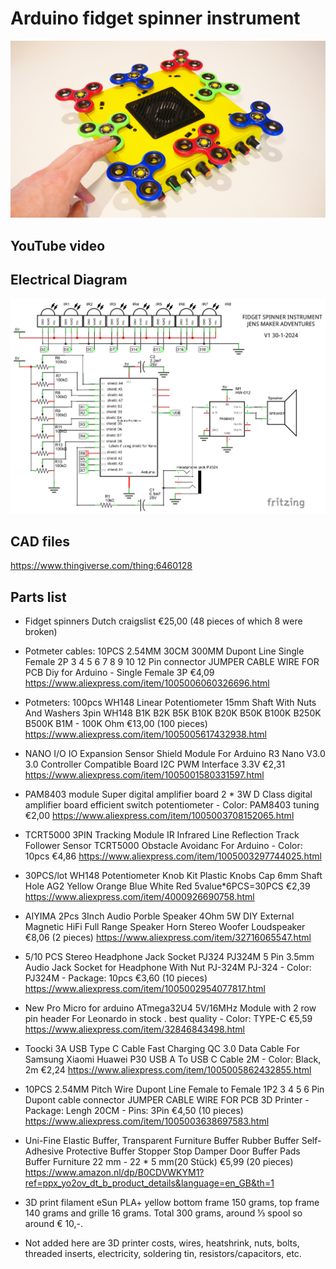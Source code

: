 # Arduino fidget spinner instrument

![Fidget spinner instrument](/Thumbnail_V1.png)
## YouTube video

## Electrical Diagram
![Electrical diagram](/FidgetSpinnerSynthV1_schem.png)

## CAD files
https://www.thingiverse.com/thing:6460128

## Parts list
- Fidget spinners Dutch craigslist €25,00 (48 pieces of which 8 were broken)

- Potmeter cables: 10PCS 2.54MM 30CM 300MM Dupont Line Single Female 2P 3 4 5 6 7 8 9 10 12 Pin connector JUMPER CABLE WIRE FOR PCB Diy for Arduino - Single Female 3P €4,09
https://www.aliexpress.com/item/1005006060326696.html

- Potmeters: 100pcs WH148 Linear Potentiometer 15mm Shaft With Nuts And Washers 3pin WH148 B1K B2K B5K B10K B20K B50K B100K B250K B500K B1M - 100K Ohm €13,00 (100 pieces)
https://www.aliexpress.com/item/1005005617432938.html

- NANO I/O IO Expansion Sensor Shield Module For Arduino R3 Nano V3.0 3.0 Controller Compatible Board I2C PWM Interface 3.3V €2,31
https://www.aliexpress.com/item/1005001580331597.html

- PAM8403 module Super digital amplifier board 2 * 3W D Class digital amplifier board efficient switch potentiometer - Color: PAM8403 tuning €2,00
https://www.aliexpress.com/item/1005003708152065.html

- TCRT5000 3PIN Tracking Module IR Infrared Line Reflection Track Follower Sensor TCRT5000 Obstacle Avoidanc For Arduino - Color: 10pcs €4,86
https://www.aliexpress.com/item/1005003297744025.html

- 30PCS/lot WH148 Potentiometer Knob Kit Plastic Knobs Cap 6mm Shaft Hole AG2 Yellow Orange Blue White Red 5value*6PCS=30PCS €2,39
https://www.aliexpress.com/item/4000926690758.html

- AIYIMA 2Pcs 3Inch Audio Porble Speaker 4Ohm 5W DIY External Magnetic HiFi Full Range Speaker Horn Stereo Woofer Loudspeaker €8,06 (2 pieces)
https://www.aliexpress.com/item/32716065547.html

- 5/10 PCS Stereo Headphone Jack Socket PJ324 PJ324M 5 Pin 3.5mm Audio Jack Socket for Headphone With Nut PJ-324M PJ-324 - Color: PJ324M - Package: 10pcs €3,60 (10 pieces)
https://www.aliexpress.com/item/1005002954077817.html

- New Pro Micro for arduino ATmega32U4 5V/16MHz Module with 2 row pin header For Leonardo in stock . best quality - Color: TYPE-C €5,59
https://www.aliexpress.com/item/32846843498.html

- Toocki 3A USB Type C Cable Fast Charging QC 3.0 Data Cable For Samsung Xiaomi Huawei P30 USB A To USB C Cable 2M - Color: Black, 2m €2,24
https://www.aliexpress.com/item/1005005862432855.html

- 10PCS 2.54MM Pitch Wire Dupont Line Female to Female 1P2 3 4 5 6 Pin Dupont cable connector JUMPER CABLE WIRE FOR PCB 3D Printer - Package: Lengh 20CM - Pins: 3Pin €4,50 (10 pieces)
https://www.aliexpress.com/item/1005003638697583.html

- Uni-Fine Elastic Buffer, Transparent Furniture Buffer Rubber Buffer Self-Adhesive Protective Buffer Stopper Stop Damper Door Buffer Pads Buffer Furniture 22 mm - 22 * 5 mm(20 Stück) €5,99 (20 pieces) https://www.amazon.nl/dp/B0CDVWKYM1?ref=ppx_yo2ov_dt_b_product_details&language=en_GB&th=1

- 3D print filament eSun PLA+ yellow bottom frame 150 grams, top frame 140 grams and grille 16 grams. Total 300 grams, around ⅓ spool so around € 10,-.

- Not added here are 3D printer costs, wires, heatshrink, nuts, bolts, threaded inserts, electricity, soldering tin, resistors/capacitors, etc.
